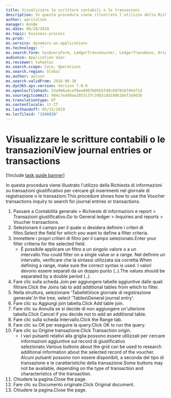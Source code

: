 ```yaml
---
title: Visualizzare le scritture contabili o le transazioni
description: In questa procedura viene illustrato l'utilizzo della Richiesta di informazioni su transazioni giustificativo per cercare gli inserimenti nel giornale di registrazione o le transazioni.
author: aprilolson
manager: AnnBe
ms.date: 08/29/2018
ms.topic: business-process
ms.prod: ''
ms.service: dynamics-ax-applications
ms.technology: ''
ms.search.form: SysQueryForm, LedgerTransVoucher, LedgerTransBase, Originaldocuments
audience: Application User
ms.reviewer: twheeloc
ms.search.scope: Core, Operations
ms.search.region: Global
ms.author: aolson
ms.search.validFrom: 2016-06-30
ms.dyn365.ops.version: Version 7.0.0
ms.openlocfilehash: 53e966a4caf6ee8907b05b5fd9c0978187d64f1d
ms.sourcegitcommit: 9d4c7edd0ae2053c37c7d81cdd180b16bf3a9d3b
ms.translationtype: HT
ms.contentlocale: it-IT
ms.lasthandoff: 05/15/2019
ms.locfileid: "1566828"
---
```

# <a name="view-journal-entries-or-transactions"></a><span data-ttu-id="554c2-103">Visualizzare le scritture contabili o le transazioni</span><span class="sxs-lookup"><span data-stu-id="554c2-103">View journal entries or transactions</span></span>

[!include [task guide banner](../../includes/task-guide-banner.md)]

<span data-ttu-id="554c2-104">In questa procedura viene illustrato l'utilizzo della Richiesta di informazioni su transazioni giustificativo per cercare gli inserimenti nel giornale di registrazione o le transazioni.</span><span class="sxs-lookup"><span data-stu-id="554c2-104">This procedure shows how to use the Voucher transactions inquiry to search for journal entries or transactions.</span></span>

1. <span data-ttu-id="554c2-105">Passare a Contabilità generale > Richieste di informazioni e report > Transazioni giustificativo.</span><span class="sxs-lookup"><span data-stu-id="554c2-105">Go to General ledger > Inquiries and reports > Voucher transactions.</span></span>
2. <span data-ttu-id="554c2-106">Selezionare il campo per il quale si desidera definire i criteri di filtro.</span><span class="sxs-lookup"><span data-stu-id="554c2-106">Select the field for which you want to define a filter criteria.</span></span>
3. <span data-ttu-id="554c2-107">Immettere i propri critieri di filtro per il campo selezionato.</span><span class="sxs-lookup"><span data-stu-id="554c2-107">Enter your filter critieria for the selected field.</span></span>
    * <span data-ttu-id="554c2-108">È possibile applicare un filtro a un singolo valore o a un intervallo.</span><span class="sxs-lookup"><span data-stu-id="554c2-108">You could filter on a single value or a range.</span></span> <span data-ttu-id="554c2-109">Nel definire un intervallo, verificare che la sintassi utilizzata sia corretta.</span><span class="sxs-lookup"><span data-stu-id="554c2-109">When defining a range, make sure the correct syntax is used.</span></span> <span data-ttu-id="554c2-110">I valori devono essere separati da un doppio punto (..).</span><span class="sxs-lookup"><span data-stu-id="554c2-110">The values should be separated by a double period (..).</span></span>  
4. <span data-ttu-id="554c2-111">Fare clic sulla scheda Join per aggiungere tabelle aggiuntive dalle quali filtrare.</span><span class="sxs-lookup"><span data-stu-id="554c2-111">Click the Joins tab to add additional tables from which to filter.</span></span>
5. <span data-ttu-id="554c2-112">Nella struttura, selezionare 'Tabelle\Voce giornale di registrazione generale'.</span><span class="sxs-lookup"><span data-stu-id="554c2-112">In the tree, select 'Tables\General journal entry'.</span></span>
6. <span data-ttu-id="554c2-113">Fare clic su Aggiungi join tabella.</span><span class="sxs-lookup"><span data-stu-id="554c2-113">Click Add table join.</span></span>
7. <span data-ttu-id="554c2-114">Fare clic su Annulla se si decide di non aggiungere un'ulteriore tabella.</span><span class="sxs-lookup"><span data-stu-id="554c2-114">Click Cancel if you decide not to add an additional table.</span></span>
8. <span data-ttu-id="554c2-115">Fare clic sulla scheda Intervallo.</span><span class="sxs-lookup"><span data-stu-id="554c2-115">Click the Range tab.</span></span>
9. <span data-ttu-id="554c2-116">Fare clic su OK per eseguire la query.</span><span class="sxs-lookup"><span data-stu-id="554c2-116">Click OK to run the query.</span></span>
10. <span data-ttu-id="554c2-117">Fare clic su Origine transazione.</span><span class="sxs-lookup"><span data-stu-id="554c2-117">Click Transaction origin.</span></span>
    * <span data-ttu-id="554c2-118">I vari pulsanti relativi alla griglia possono essere utilizzati per cercare informazioni aggiuntive sul record di giustificativo selezionato.</span><span class="sxs-lookup"><span data-stu-id="554c2-118">Various buttons about the grid can be used to research additional information about the selected record of the voucher.</span></span> <span data-ttu-id="554c2-119">Alcuni pulsanti possono non essere disponibili, a seconda del tipo di transazione e le caratteristiche della transazione.</span><span class="sxs-lookup"><span data-stu-id="554c2-119">Some buttons may not be available, depending on the type of transaction and characteristics of the transaction.</span></span>  
11. <span data-ttu-id="554c2-120">Chiudere la pagina.</span><span class="sxs-lookup"><span data-stu-id="554c2-120">Close the page.</span></span>
12. <span data-ttu-id="554c2-121">Fare clic su Documento originale.</span><span class="sxs-lookup"><span data-stu-id="554c2-121">Click Original document.</span></span>
13. <span data-ttu-id="554c2-122">Chiudere la pagina.</span><span class="sxs-lookup"><span data-stu-id="554c2-122">Close the page.</span></span>

